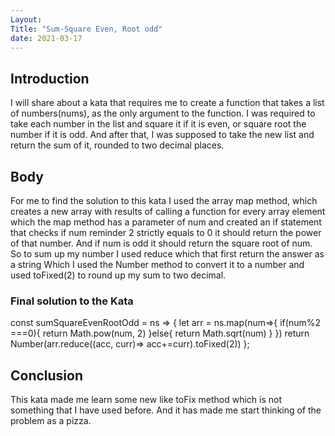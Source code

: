 ```yaml
---
Layout:
Title: "Sum-Square Even, Root odd"
date: 2021-03-17
---
```


## Introduction

I will share about a kata that requires me to create a function that takes a list of numbers(nums), as the only argument to the function. I was required to take each number in the list and square it if it is even, or square root the number if it is odd. And after that, I was supposed to take the new list and return the sum of it, rounded to two decimal places.

## Body

For me to find the solution to this kata I used the array map method, which creates a new array with results of calling a function for every array element which the map method has a parameter of num and created an if statement that checks if num reminder 2 strictly equals to 0 it should return the power of that number. And if num is odd it should return the square root of num. So to sum up my number I used reduce which that first return the answer as a string Which I used the Number method to convert it to a number and used toFixed(2) to round up my sum to two decimal.

### Final solution to the Kata

const sumSquareEvenRootOdd = ns => {
let arr = ns.map(num=>{
if(num%2 ===0){
return Math.pow(num, 2)
}else{
return Math.sqrt(num)
}
})
return Number(arr.reduce((acc, curr)=> acc+=curr).toFixed(2))
};

## Conclusion

This kata made me learn some new like toFix method which is not something that I have used before. And it has made me start thinking of the problem as a pizza.
